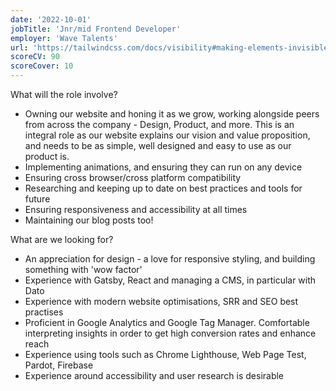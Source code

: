 ```yaml
---
date: '2022-10-01'
jobTitle: 'Jnr/mid Frontend Developer'
employer: 'Wave Talents'
url: 'https://tailwindcss.com/docs/visibility#making-elements-invisible'
scoreCV: 90
scoreCover: 10
---
```


What will the role involve?

- Owning our website and honing it as we grow, working alongside peers from across the company - Design, Product, and more. This is an integral role as our website explains our vision and value proposition, and needs to be as simple, well designed and easy to use as our product is.
- Implementing animations, and ensuring they can run on any device
- Ensuring cross browser/cross platform compatibility
- Researching and keeping up to date on best practices and tools for future
- Ensuring responsiveness and accessibility at all times
- Maintaining our blog posts too!

What are we looking for?

- An appreciation for design - a love for responsive styling, and building something with 'wow factor'
- Experience with Gatsby, React and managing a CMS, in particular with Dato
- Experience with modern website optimisations, SRR and SEO best practises
- Proficient in Google Analytics and Google Tag Manager. Comfortable interpreting insights in order to get high conversion rates and enhance reach
- Experience using tools such as Chrome Lighthouse, Web Page Test, Pardot, Firebase
- Experience around accessibility and user research is desirable
